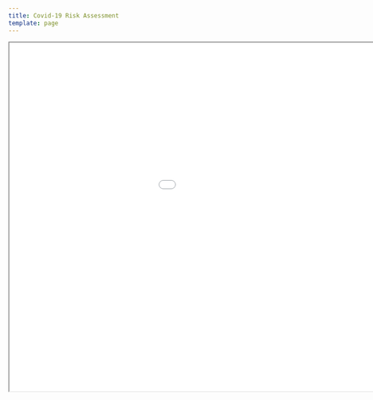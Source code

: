 ```yaml
---
title: Covid-19 Risk Assessment
template: page
---
```

<iframe src="../images/PP Covid-19 Risk Assessment October 2020 v1.6.docx" width="1200" height="700">
